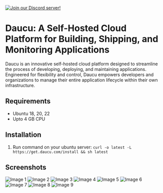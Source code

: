 [![Join our Discord server!](https://img.shields.io/discord/1239945892136751146?color=7289da&label=Discord&logo=discord&logoColor=ffffff&style=flat-square)](https://discord.gg/URJhmQf6)



# Daucu: A Self-Hosted Cloud Platform for Building, Shipping, and Monitoring Applications

Daucu is an innovative self-hosted cloud platform designed to streamline the process of developing, deploying, and maintaining applications. Engineered for flexibility and control, Daucu empowers developers and organizations to manage their entire application lifecycle within their own infrastructure. 

## Requirements

- Ubuntu 18, 20, 22
- Upto 4 GB CPU

## Installation

1. Run command on your ubuntu server:
```curl -o latest -L https://get.daucu.com/install && sh latest```


## Screenshots

![Image 1](https://get.daucu.com/screenshots/Screenshot-2024-06-01-075117.png)
![Image 2](https://get.daucu.com/screenshots/Screenshot-2024-06-01-075227.png)
![Image 3](https://get.daucu.com/screenshots/Screenshot-2024-06-01-075316.png)
![Image 4](https://get.daucu.com/screenshots/Screenshot-2024-06-01-075405.png)
![Image 5](https://get.daucu.com/screenshots/Screenshot-2024-06-01-075444.png)
![Image 6](https://get.daucu.com/screenshots/Screenshot-2024-06-01-080100.png)
![Image 7](https://get.daucu.com/screenshots/Screenshot-2024-06-01-080145.png)
![Image 8](https://get.daucu.com/screenshots/Screenshot-2024-06-01-080233.png)
![Image 9](https://get.daucu.com/screenshots/Screenshot-2024-06-01-080314.png)

